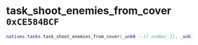 # task_shoot_enemies_from_cover `0xCE584BCF`

```lua
natives.tasks.task_shoot_enemies_from_cover(_unk0 --[[ number ]], _unk1 --[[ number ]], _unk2 --[[ number ]], _unk3 --[[ number ]])
```